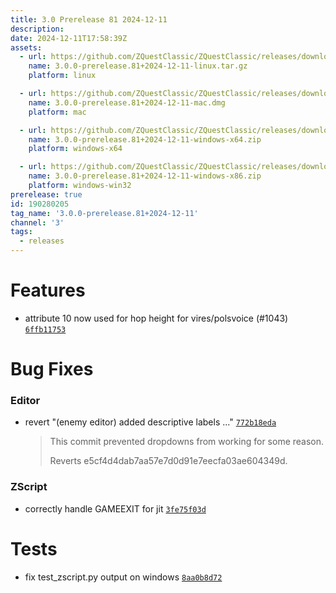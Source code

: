```yaml
---
title: 3.0 Prerelease 81 2024-12-11
description: 
date: 2024-12-11T17:58:39Z
assets: 
  - url: https://github.com/ZQuestClassic/ZQuestClassic/releases/download/3.0.0-prerelease.81%2B2024-12-11/3.0.0-prerelease.81%2B2024-12-11-linux.tar.gz
    name: 3.0.0-prerelease.81+2024-12-11-linux.tar.gz
    platform: linux

  - url: https://github.com/ZQuestClassic/ZQuestClassic/releases/download/3.0.0-prerelease.81%2B2024-12-11/3.0.0-prerelease.81%2B2024-12-11-mac.dmg
    name: 3.0.0-prerelease.81+2024-12-11-mac.dmg
    platform: mac

  - url: https://github.com/ZQuestClassic/ZQuestClassic/releases/download/3.0.0-prerelease.81%2B2024-12-11/3.0.0-prerelease.81%2B2024-12-11-windows-x64.zip
    name: 3.0.0-prerelease.81+2024-12-11-windows-x64.zip
    platform: windows-x64

  - url: https://github.com/ZQuestClassic/ZQuestClassic/releases/download/3.0.0-prerelease.81%2B2024-12-11/3.0.0-prerelease.81%2B2024-12-11-windows-x86.zip
    name: 3.0.0-prerelease.81+2024-12-11-windows-x86.zip
    platform: windows-win32
prerelease: true
id: 190280205
tag_name: '3.0.0-prerelease.81+2024-12-11'
channel: '3'
tags:
  - releases
---
```





# Features

- attribute 10 now used for hop height for vires/polsvoice (#1043) [`6ffb11753`](https://github.com/ZQuestClassic/ZQuestClassic/commit/6ffb1175327243e2764c41330acaff6146c305e6)

# Bug Fixes

### Editor

- revert "(enemy editor) added descriptive labels ..." [`772b18eda`](https://github.com/ZQuestClassic/ZQuestClassic/commit/772b18edaa0947c54bfe5bfbf4a37da6b865b68a)
   &nbsp;
   >This commit prevented dropdowns from working for some reason.  
   >
   >Reverts e5cf4d4dab7aa57e7d0d91e7eecfa03ae604349d. 
   >

### ZScript

- correctly handle GAMEEXIT for jit [`3fe75f03d`](https://github.com/ZQuestClassic/ZQuestClassic/commit/3fe75f03d333500e3c6c6be075070c6df240e8fc)

# Tests

- fix test_zscript.py output on windows [`8aa0b8d72`](https://github.com/ZQuestClassic/ZQuestClassic/commit/8aa0b8d72258c14bf256673842e1255bb22ba93b)
